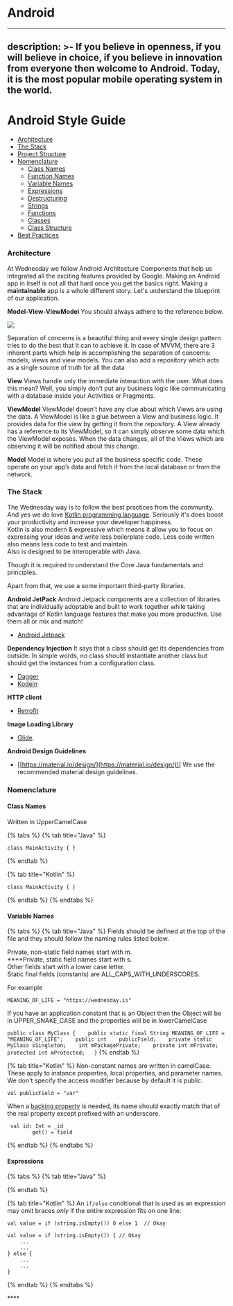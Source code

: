 # Android

---
description: >-
  If you believe in openness, if you will believe in choice, if you believe in
  innovation from everyone then welcome to Android. Today, it is the most
  popular mobile operating system in the world.
---

# Android Style Guide

* [Architecture](https://github.com/wednesday-solutions/Wednesday-Playbook/blob/master/engineering-handbook/the-wednesday-way/android.md#architecture)
* [The Stack](https://github.com/wednesday-solutions/Wednesday-Playbook/blob/master/engineering-handbook/the-wednesday-way/android.md#the-stack)
* [Project Structure](https://github.com/wednesday-solutions/Wednesday-Playbook/blob/master/engineering-handbook/the-wednesday-way/android.md#project-structure)
* [Nomenclature](https://github.com/wednesday-solutions/Wednesday-Playbook/blob/master/engineering-handbook/the-wednesday-way/android.md#nomenclature)
  * [Class Names](https://github.com/wednesday-solutions/Wednesday-Playbook/blob/master/engineering-handbook/the-wednesday-way/android.md#class-names)
  * [Function Names](https://github.com/wednesday-solutions/Wednesday-Playbook/blob/master/engineering-handbook/the-wednesday-way/android.md#function-names)
  * [Variable Names](https://github.com/wednesday-solutions/Wednesday-Playbook/blob/master/engineering-handbook/the-wednesday-way/android.md#variables-names)
  * [Expressions](./)
  * [Destructuring](https://github.com/wednesday-solutions/Wednesday-Playbook/blob/master/engineering-handbook/the-wednesday-way/android.md#destructuring)
  * [Strings](https://github.com/wednesday-solutions/Wednesday-Playbook/blob/master/engineering-handbook/the-wednesday-way/android.md#strings)
  * [Functions](https://github.com/wednesday-solutions/Wednesday-Playbook/blob/master/engineering-handbook/the-wednesday-way/android.md#functions)
  * [Classes](https://github.com/wednesday-solutions/Wednesday-Playbook/blob/master/engineering-handbook/the-wednesday-way/android.md#classes)
  * [Class Structure](https://github.com/wednesday-solutions/Wednesday-Playbook/blob/master/engineering-handbook/the-wednesday-way/android.md#class-structure)
* [Best Practices](https://github.com/wednesday-solutions/Wednesday-Playbook/blob/master/engineering-handbook/the-wednesday-way/android.md#best-practices)

### Architecture

At Wednesday we follow Android Architecture Components that help us integrated all the exciting features provided by Google. Making an Android app in itself is not all that hard once you get the basics right. Making a **maintainable** app is a whole different story. Let's understand the blueprint of our application.

**Model-View-ViewModel** You should always adhere to the reference below. 

![](.gitbook/assets/mvvm-architecture-complete-overview.png)

Separation of concerns is a beautiful thing and every single design pattern tries to do the best that it can to achieve it. In case of MVVM, there are 3 inherent parts which help in accomplishing the separation of concerns: models, views and view models. You can also add a repository which acts as a single source of truth for all the data

**View** Views handle only the immediate interaction with the user. What does this mean? Well, you simply don’t put any business logic like communicating with a database inside your Activities or Fragments.

**ViewModel** ViewModel doesn’t have any clue about which Views are using the data. A ViewModel is like a glue between a View and business logic. It provides data for the view by getting it from the repository. A View already has a reference to its ViewModel, so it can simply observe some data which the ViewModel exposes. When the data changes, all of the Views which are observing it will be notified about this change.

**Model** Model is where you put all the business specific code. These operate on your app’s data and fetch it from the local database or from the network.

### The Stack

The Wednesday way is to follow the best practices from the community. And yes we do love [Kotlin programming language](https://developer.android.com/kotlin). Seriously it's does boost your productivity and increase your developer happiness.   
Kotlin is also modern & expressive which means it allow you to focus on expressing your ideas and write less boilerplate code. Less code written also means less code to test and maintain.  
Also is designed to be interoperable with Java.   
  
Though it is required to understand the Core Java fundamentals and principles.

Apart from that, we use a some important third-party libraries.

**Android JetPack** Android Jetpack components are a collection of libraries that are individually adoptable and built to work together while taking advantage of Kotlin language features that make you more productive. Use them all or mix and match!

* [Android Jetpack](https://developer.android.com/jetpack)

**Dependency Injection** It says that a class should get its dependencies from outside. In simple words, no class should instantiate another class but should get the instances from a configuration class.

* [Dagger](https://dagger.dev/)
* [Kodein](https://kodein.org/Kodein-DI/)

**HTTP client**

* [Retrofit](https://square.github.io/retrofit/)

**Image Loading Library**

* [Glide](https://bumptech.github.io/glide/).

**Android Design Guidelines**

* \[[https://material.io/design/](https://material.io/design/)\] We use the recommended material design guidelines.

### Nomenclature

#### **Class Names**

Written in UpperCamelCase 

{% tabs %}
{% tab title="Java" %}
```text
class MainActivity { }
```
{% endtab %}

{% tab title="Kotlin" %}
```text
class MainActivity { }
```
{% endtab %}
{% endtabs %}

#### **Variable Names**

{% tabs %}
{% tab title="Java" %}
Fields should be defined at the top of the file and they should follow the naming rules listed below.

Private, non-static field names start with m.   
****Private, static field names start with s.   
Other fields start with a lower case letter.  
Static final fields \(constants\) are ALL\_CAPS\_WITH\_UNDERSCORES.

For example

`MEANING_OF_LIFE = "https://wednesday.is"`

If you have an application constant that is an Object then the Object will be in UPPER\_SNAKE\_CASE and the properties will be in lowerCamelCase

`public class MyClass {   
  public static final String MEANING_OF_LIFE = "MEANING_OF_LIFE";   
  public int   
  publicField;   
  private static   
  MyClass sSingleton;   
  int mPackagePrivate;   
  private int mPrivate;   
  protected int mProtected;  
}`
{% endtab %}

{% tab title="Kotlin" %}
Non-constant names are written in camelCase. These apply to instance properties, local properties, and parameter names. We don't specify the access modifier because by default it is public.  


```text
val publicField = "var"
```

When a [backing property](https://kotlinlang.org/docs/reference/properties.html#backing-properties) is needed, its name should exactly match that of the real property except prefixed with an underscore.

```text
 val id: Int = _id
        get() = field
```
{% endtab %}
{% endtabs %}

#### **Expressions**

{% tabs %}
{% tab title="Java" %}

{% endtab %}

{% tab title="Kotlin" %}
An `if/else` conditional that is used as an expression may omit braces _only_ if the entire expression fits on one line.

```text
val value = if (string.isEmpty()) 0 else 1  // Okay
```

```text
val value = if (string.isEmpty()) { // Okay
    ...
    ...
} else {
    ...
    ...
}
```
{% endtab %}
{% endtabs %}

\*\*\*\*

